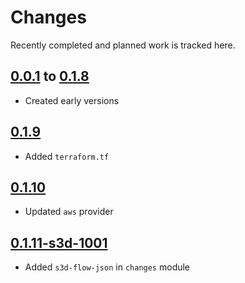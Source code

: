 # Changes
Recently completed and planned work is tracked here.

## [0.0.1](.) to [0.1.8](.)
- Created early versions

## [0.1.9](.)
- Added `terraform.tf`

## [0.1.10](.)
- Updated `aws` provider

## [0.1.11-s3d-1001](.)
- Added `s3d-flow-json` in `changes` module
